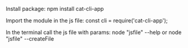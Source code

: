 Install package:
npm install cat-cli-app

Import the module in the js file:
const cli = require('cat-cli-app');

In the terminal call the js file with params:
node "jsfile" --help
or
node "jsfile" --createFile